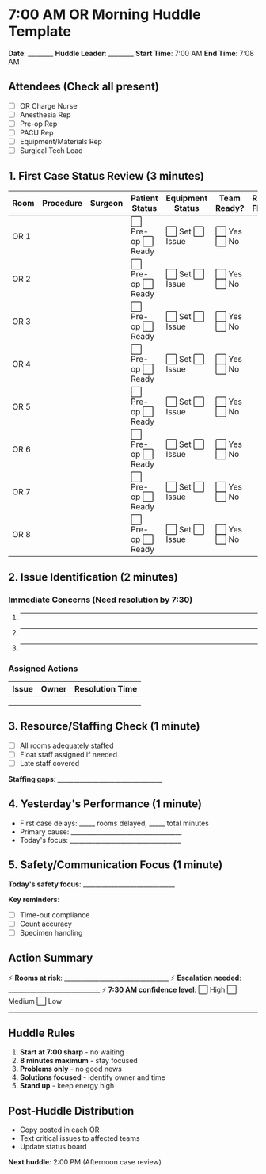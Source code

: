 # 7:00 AM OR Morning Huddle Template

**Date**: ________ **Huddle Leader**: ________ **Start Time**: 7:00 AM **End Time**: 7:08 AM

## Attendees (Check all present)
- [ ] OR Charge Nurse
- [ ] Anesthesia Rep
- [ ] Pre-op Rep  
- [ ] PACU Rep
- [ ] Equipment/Materials Rep
- [ ] Surgical Tech Lead

## 1. First Case Status Review (3 minutes)

| Room | Procedure | Surgeon | Patient Status | Equipment Status | Team Ready? | Risk Flag |
|------|-----------|---------|----------------|------------------|-------------|-----------|
| OR 1 | | | ⬜ Pre-op ⬜ Ready | ⬜ Set ⬜ Issue | ⬜ Yes ⬜ No | |
| OR 2 | | | ⬜ Pre-op ⬜ Ready | ⬜ Set ⬜ Issue | ⬜ Yes ⬜ No | |
| OR 3 | | | ⬜ Pre-op ⬜ Ready | ⬜ Set ⬜ Issue | ⬜ Yes ⬜ No | |
| OR 4 | | | ⬜ Pre-op ⬜ Ready | ⬜ Set ⬜ Issue | ⬜ Yes ⬜ No | |
| OR 5 | | | ⬜ Pre-op ⬜ Ready | ⬜ Set ⬜ Issue | ⬜ Yes ⬜ No | |
| OR 6 | | | ⬜ Pre-op ⬜ Ready | ⬜ Set ⬜ Issue | ⬜ Yes ⬜ No | |
| OR 7 | | | ⬜ Pre-op ⬜ Ready | ⬜ Set ⬜ Issue | ⬜ Yes ⬜ No | |
| OR 8 | | | ⬜ Pre-op ⬜ Ready | ⬜ Set ⬜ Issue | ⬜ Yes ⬜ No | |

## 2. Issue Identification (2 minutes)

### Immediate Concerns (Need resolution by 7:30)
1. _________________________________________________
2. _________________________________________________
3. _________________________________________________

### Assigned Actions
| Issue | Owner | Resolution Time |
|-------|-------|----------------|
| | | |
| | | |
| | | |

## 3. Resource/Staffing Check (1 minute)
- [ ] All rooms adequately staffed
- [ ] Float staff assigned if needed
- [ ] Late staff covered

**Staffing gaps**: _________________________________

## 4. Yesterday's Performance (1 minute)
- First case delays: _____ rooms delayed, _____ total minutes
- Primary cause: ___________________________________
- Today's focus: ___________________________________

## 5. Safety/Communication Focus (1 minute)
**Today's safety focus**: _____________________________

**Key reminders**:
- [ ] Time-out compliance
- [ ] Count accuracy
- [ ] Specimen handling

## Action Summary
⚡ **Rooms at risk**: _________________________________
⚡ **Escalation needed**: _____________________________
⚡ **7:30 AM confidence level**: ⬜ High ⬜ Medium ⬜ Low

---

## Huddle Rules
1. **Start at 7:00 sharp** - no waiting
2. **8 minutes maximum** - stay focused
3. **Problems only** - no good news
4. **Solutions focused** - identify owner and time
5. **Stand up** - keep energy high

## Post-Huddle Distribution
- Copy posted in each OR
- Text critical issues to affected teams
- Update status board

**Next huddle**: 2:00 PM (Afternoon case review)